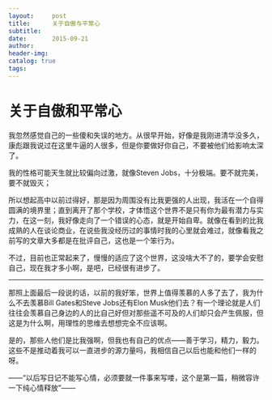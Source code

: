 ```yaml
---
layout:     post  
title:      关于自傲与平常心
subtitle:  
date:       2015-09-21  
author:  
header-img: 
catalog: true  
tags:
---
```


# 关于自傲和平常心

我忽然感觉自己的一些傻和失误的地方。从很早开始，好像是我刚进清华没多久，康彪跟我说过在这里牛逼的人很多，但是你要做好你自己，不要被他们给影响太深了。

我的性格可能天生就比较偏向过激，就像Steven Jobs，十分极端。要不就完美，要不就毁灭；

所以想起高中以前过得好，那是因为周围没有比我更强的人出现，我活在一个自得圆满的境界里；直到离开了那个学校，才体悟这个世界不是只有你为最有潜力与实力，在这一刻，我好像走向了一个错误的心态，就是开始自卑。就像在看到的比我成熟的人在谈论商业，在说些我没经历过的事情时我的心里就会难过，就像看我之前写的文章大多都是在批评自己，这也是一个笨行为。

不过，目前也正常起来了，慢慢的适应了这个世界，这没啥大不了的，要学会安慰自己，现在我才多小啊，是吧，已经很有进步了。

---- 

那照上面最后一段说的话，以前的我好笨，世界上值得羡慕的人多了去了，我为什么不去羡慕Bill Gates和Steve Jobs还有Elon Musk他们去？有一个理论就是人们往往会羡慕自己身边的人的比自己好但对那些遥不可及的人们却只会产生佩服，但这是为什么啊，用理性的思维去想想完全不应该啊。

是的，那些人他们是比我强啊，但我也有自己的优点——善于学习，精力，毅力。这些不是推动着我可以一直进步的源力量吗，我相信自己以后也能和他们一样的呀。

——“以后写日记不能写心情，必须要就一件事来写喽，这个是第一篇，稍微容许一下纯心情释放”——